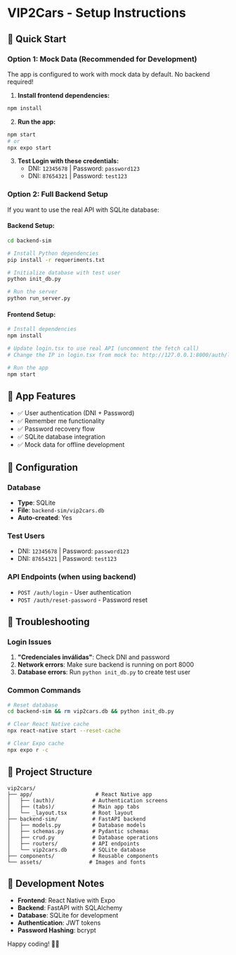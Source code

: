 # VIP2Cars - Setup Instructions

## 🚀 Quick Start

### Option 1: Mock Data (Recommended for Development)
The app is configured to work with mock data by default. No backend required!

1. **Install frontend dependencies:**
```bash
npm install
```

2. **Run the app:**
```bash
npm start
# or
npx expo start
```

3. **Test Login with these credentials:**
   - DNI: `12345678` | Password: `password123`
   - DNI: `87654321` | Password: `test123`

### Option 2: Full Backend Setup
If you want to use the real API with SQLite database:

#### Backend Setup:
```bash
cd backend-sim

# Install Python dependencies
pip install -r requeriments.txt

# Initialize database with test user
python init_db.py

# Run the server
python run_server.py
```

#### Frontend Setup:
```bash
# Install dependencies
npm install

# Update login.tsx to use real API (uncomment the fetch call)
# Change the IP in login.tsx from mock to: http://127.0.0.1:8000/auth/login

# Run the app
npm start
```

## 📱 App Features

- ✅ User authentication (DNI + Password)
- ✅ Remember me functionality
- ✅ Password recovery flow
- ✅ SQLite database integration
- ✅ Mock data for offline development

## 🔧 Configuration

### Database
- **Type**: SQLite
- **File**: `backend-sim/vip2cars.db`
- **Auto-created**: Yes

### Test Users
- DNI: `12345678` | Password: `password123`
- DNI: `87654321` | Password: `test123`

### API Endpoints (when using backend)
- `POST /auth/login` - User authentication
- `POST /auth/reset-password` - Password reset

## 🐛 Troubleshooting

### Login Issues
1. **"Credenciales inválidas"**: Check DNI and password
2. **Network errors**: Make sure backend is running on port 8000
3. **Database errors**: Run `python init_db.py` to create test user

### Common Commands
```bash
# Reset database
cd backend-sim && rm vip2cars.db && python init_db.py

# Clear React Native cache
npx react-native start --reset-cache

# Clear Expo cache
npx expo r -c
```

## 📂 Project Structure

```
vip2cars/
├── app/                    # React Native app
│   ├── (auth)/            # Authentication screens
│   ├── (tabs)/            # Main app tabs
│   └── _layout.tsx        # Root layout
├── backend-sim/           # FastAPI backend
│   ├── models.py          # Database models
│   ├── schemas.py         # Pydantic schemas
│   ├── crud.py            # Database operations
│   ├── routers/           # API endpoints
│   └── vip2cars.db        # SQLite database
├── components/            # Reusable components
└── assets/               # Images and fonts
```

## 🎯 Development Notes

- **Frontend**: React Native with Expo
- **Backend**: FastAPI with SQLAlchemy
- **Database**: SQLite for development
- **Authentication**: JWT tokens
- **Password Hashing**: bcrypt

Happy coding! 🚗💨